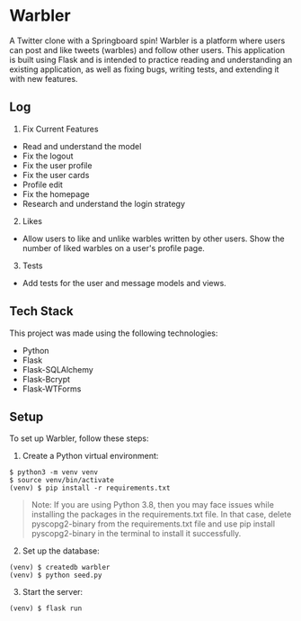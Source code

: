 # Warbler
A Twitter clone with a Springboard spin! Warbler is a platform where users can post and like tweets (warbles) and follow other users. This application is built using Flask and is intended to practice reading and understanding an existing application, as well as fixing bugs, writing tests, and extending it with new features.

## Log

1. Fix Current Features
- Read and understand the model
- Fix the logout
- Fix the user profile
- Fix the user cards
- Profile edit
- Fix the homepage
- Research and understand the login strategy
2. Likes
- Allow users to like and unlike warbles written by other users. Show the number of liked warbles on a user's profile page.
3. Tests
- Add tests for the user and message models and views.

## Tech Stack
This project was made using the following technologies:
- Python
- Flask
- Flask-SQLAlchemy
- Flask-Bcrypt
- Flask-WTForms

## Setup

To set up Warbler, follow these steps:

1. Create a Python virtual environment:
```
$ python3 -m venv venv
$ source venv/bin/activate
(venv) $ pip install -r requirements.txt
```
> Note: If you are using Python 3.8, then you may face issues while installing the packages in the requirements.txt file. In that case, delete pyscopg2-binary from the requirements.txt file and use pip install pyscopg2-binary in the terminal to install it successfully.
2. Set up the database:
```
(venv) $ createdb warbler
(venv) $ python seed.py
```
3. Start the server:
```
(venv) $ flask run
```
